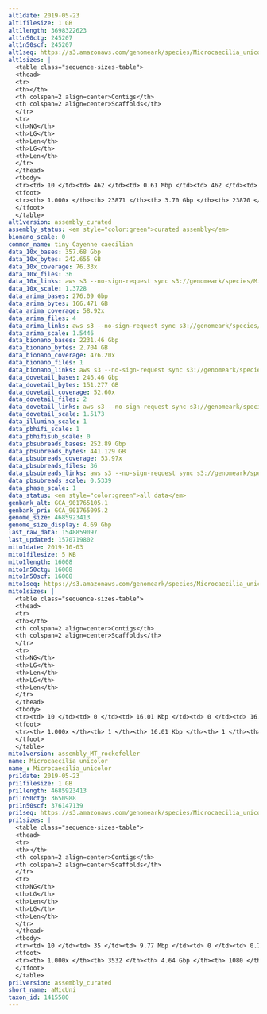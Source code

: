 ```yaml
---
alt1date: 2019-05-23
alt1filesize: 1 GB
alt1length: 3698322623
alt1n50ctg: 245207
alt1n50scf: 245207
alt1seq: https://s3.amazonaws.com/genomeark/species/Microcaecilia_unicolor/aMicUni1/assembly_curated/aMicUni1.alt.cur.20190523.fasta.gz
alt1sizes: |
  <table class="sequence-sizes-table">
  <thead>
  <tr>
  <th></th>
  <th colspan=2 align=center>Contigs</th>
  <th colspan=2 align=center>Scaffolds</th>
  </tr>
  <tr>
  <th>NG</th>
  <th>LG</th>
  <th>Len</th>
  <th>LG</th>
  <th>Len</th>
  </tr>
  </thead>
  <tbody>
  <tr><td> 10 </td><td> 462 </td><td> 0.61 Mbp </td><td> 462 </td><td> 0.61 Mbp </td></tr>  <tr><td> 20 </td><td> 1160 </td><td> 0.47 Mbp </td><td> 1160 </td><td> 0.47 Mbp </td></tr>  <tr><td> 30 </td><td> 2044 </td><td> 0.38 Mbp </td><td> 2044 </td><td> 0.38 Mbp </td></tr>  <tr><td> 40 </td><td> 3138 </td><td> 0.30 Mbp </td><td> 3138 </td><td> 0.30 Mbp </td></tr>  <tr style="background-color:#cccccc;"><td> 50 </td><td> 4494 </td><td> 0.25 Mbp </td><td> 4494 </td><td> 0.25 Mbp </td></tr>  <tr><td> 60 </td><td> 6188 </td><td> 0.19 Mbp </td><td> 6188 </td><td> 0.19 Mbp </td></tr>  <tr><td> 70 </td><td> 8348 </td><td> 0.15 Mbp </td><td> 8348 </td><td> 0.15 Mbp </td></tr>  <tr><td> 80 </td><td> 11211 </td><td> 0.11 Mbp </td><td> 11211 </td><td> 0.11 Mbp </td></tr>  <tr><td> 90 </td><td> 15305 </td><td> 72.40 Kbp </td><td> 15305 </td><td> 72.40 Kbp </td></tr>  <tr><td> 100 </td><td> 23870 </td><td> 230  bp </td><td> 23869 </td><td> 230  bp </td></tr>  </tbody>
  <tfoot>
  <tr><th> 1.000x </th><th> 23871 </th><th> 3.70 Gbp </th><th> 23870 </th><th> 3.70 Gbp </th></tr>
  </tfoot>
  </table>
alt1version: assembly_curated
assembly_status: <em style="color:green">curated assembly</em>
bionano_scale: 0
common_name: tiny Cayenne caecilian
data_10x_bases: 357.68 Gbp
data_10x_bytes: 242.655 GB
data_10x_coverage: 76.33x
data_10x_files: 36
data_10x_links: aws s3 --no-sign-request sync s3://genomeark/species/Microcaecilia_unicolor/aMicUni1/genomic_data/10x/ .<br>
data_10x_scale: 1.3728
data_arima_bases: 276.09 Gbp
data_arima_bytes: 166.471 GB
data_arima_coverage: 58.92x
data_arima_files: 4
data_arima_links: aws s3 --no-sign-request sync s3://genomeark/species/Microcaecilia_unicolor/aMicUni1/genomic_data/arima/ .<br>
data_arima_scale: 1.5446
data_bionano_bases: 2231.46 Gbp
data_bionano_bytes: 2.704 GB
data_bionano_coverage: 476.20x
data_bionano_files: 1
data_bionano_links: aws s3 --no-sign-request sync s3://genomeark/species/Microcaecilia_unicolor/aMicUni1/genomic_data/bionano/ .<br>
data_dovetail_bases: 246.46 Gbp
data_dovetail_bytes: 151.277 GB
data_dovetail_coverage: 52.60x
data_dovetail_files: 2
data_dovetail_links: aws s3 --no-sign-request sync s3://genomeark/species/Microcaecilia_unicolor/aMicUni1/genomic_data/dovetail/ .<br>
data_dovetail_scale: 1.5173
data_illumina_scale: 1
data_pbhifi_scale: 1
data_pbhifisub_scale: 0
data_pbsubreads_bases: 252.89 Gbp
data_pbsubreads_bytes: 441.129 GB
data_pbsubreads_coverage: 53.97x
data_pbsubreads_files: 36
data_pbsubreads_links: aws s3 --no-sign-request sync s3://genomeark/species/Microcaecilia_unicolor/aMicUni1/genomic_data/pacbio/ . --exclude "*ccs*bam*"<br>
data_pbsubreads_scale: 0.5339
data_phase_scale: 1
data_status: <em style="color:green">all data</em>
genbank_alt: GCA_901765105.1
genbank_pri: GCA_901765095.2
genome_size: 4685923413
genome_size_display: 4.69 Gbp
last_raw_data: 1548859097
last_updated: 1570719802
mito1date: 2019-10-03
mito1filesize: 5 KB
mito1length: 16008
mito1n50ctg: 16008
mito1n50scf: 16008
mito1seq: https://s3.amazonaws.com/genomeark/species/Microcaecilia_unicolor/aMicUni1/assembly_MT_rockefeller/aMicUni1.MT.20191003.fasta.gz
mito1sizes: |
  <table class="sequence-sizes-table">
  <thead>
  <tr>
  <th></th>
  <th colspan=2 align=center>Contigs</th>
  <th colspan=2 align=center>Scaffolds</th>
  </tr>
  <tr>
  <th>NG</th>
  <th>LG</th>
  <th>Len</th>
  <th>LG</th>
  <th>Len</th>
  </tr>
  </thead>
  <tbody>
  <tr><td> 10 </td><td> 0 </td><td> 16.01 Kbp </td><td> 0 </td><td> 16.01 Kbp </td></tr>  <tr><td> 20 </td><td> 0 </td><td> 16.01 Kbp </td><td> 0 </td><td> 16.01 Kbp </td></tr>  <tr><td> 30 </td><td> 0 </td><td> 16.01 Kbp </td><td> 0 </td><td> 16.01 Kbp </td></tr>  <tr><td> 40 </td><td> 0 </td><td> 16.01 Kbp </td><td> 0 </td><td> 16.01 Kbp </td></tr>  <tr style="background-color:#cccccc;"><td> 50 </td><td> 0 </td><td style="background-color:#ff8888;"> 16.01 Kbp </td><td> 0 </td><td style="background-color:#ff8888;"> 16.01 Kbp </td></tr>  <tr><td> 60 </td><td> 0 </td><td> 16.01 Kbp </td><td> 0 </td><td> 16.01 Kbp </td></tr>  <tr><td> 70 </td><td> 0 </td><td> 16.01 Kbp </td><td> 0 </td><td> 16.01 Kbp </td></tr>  <tr><td> 80 </td><td> 0 </td><td> 16.01 Kbp </td><td> 0 </td><td> 16.01 Kbp </td></tr>  <tr><td> 90 </td><td> 0 </td><td> 16.01 Kbp </td><td> 0 </td><td> 16.01 Kbp </td></tr>  <tr><td> 100 </td><td> 0 </td><td> 16.01 Kbp </td><td> 0 </td><td> 16.01 Kbp </td></tr>  </tbody>
  <tfoot>
  <tr><th> 1.000x </th><th> 1 </th><th> 16.01 Kbp </th><th> 1 </th><th> 16.01 Kbp </th></tr>
  </tfoot>
  </table>
mito1version: assembly_MT_rockefeller
name: Microcaecilia unicolor
name_: Microcaecilia_unicolor
pri1date: 2019-05-23
pri1filesize: 1 GB
pri1length: 4685923413
pri1n50ctg: 3650988
pri1n50scf: 376147139
pri1seq: https://s3.amazonaws.com/genomeark/species/Microcaecilia_unicolor/aMicUni1/assembly_curated/aMicUni1.pri.cur.20190523.fasta.gz
pri1sizes: |
  <table class="sequence-sizes-table">
  <thead>
  <tr>
  <th></th>
  <th colspan=2 align=center>Contigs</th>
  <th colspan=2 align=center>Scaffolds</th>
  </tr>
  <tr>
  <th>NG</th>
  <th>LG</th>
  <th>Len</th>
  <th>LG</th>
  <th>Len</th>
  </tr>
  </thead>
  <tbody>
  <tr><td> 10 </td><td> 35 </td><td> 9.77 Mbp </td><td> 0 </td><td> 0.77 Gbp </td></tr>  <tr><td> 20 </td><td> 89 </td><td> 7.37 Mbp </td><td> 1 </td><td> 0.66 Gbp </td></tr>  <tr><td> 30 </td><td> 161 </td><td> 5.60 Mbp </td><td> 1 </td><td> 0.66 Gbp </td></tr>  <tr><td> 40 </td><td> 253 </td><td> 4.64 Mbp </td><td> 2 </td><td> 0.54 Gbp </td></tr>  <tr style="background-color:#cccccc;"><td> 50 </td><td> 366 </td><td style="background-color:#88ff88;"> 3.65 Mbp </td><td> 3 </td><td style="background-color:#88ff88;"> 376.15 Mbp </td></tr>  <tr><td> 60 </td><td> 509 </td><td> 2.89 Mbp </td><td> 5 </td><td> 346.41 Mbp </td></tr>  <tr><td> 70 </td><td> 693 </td><td> 2.18 Mbp </td><td> 6 </td><td> 311.29 Mbp </td></tr>  <tr><td> 80 </td><td> 952 </td><td> 1.46 Mbp </td><td> 8 </td><td> 228.14 Mbp </td></tr>  <tr><td> 90 </td><td> 1374 </td><td> 0.81 Mbp </td><td> 10 </td><td> 208.48 Mbp </td></tr>  <tr><td> 100 </td><td> 3531 </td><td> 221  bp </td><td> 1079 </td><td> 2.05 Kbp </td></tr>  </tbody>
  <tfoot>
  <tr><th> 1.000x </th><th> 3532 </th><th> 4.64 Gbp </th><th> 1080 </th><th> 4.69 Gbp </th></tr>
  </tfoot>
  </table>
pri1version: assembly_curated
short_name: aMicUni
taxon_id: 1415580
---
```

